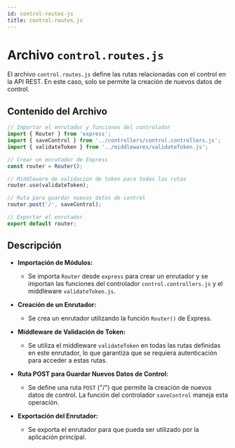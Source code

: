 ```yaml
---
id: control-routes-js
title: control.routes.js
---
```


# Archivo `control.routes.js`

El archivo `control.routes.js` define las rutas relacionadas con el control en la API REST. En este caso, solo se permite la creación de nuevos datos de control.

## Contenido del Archivo

```jsx
// Importar el enrutador y funciones del controlador
import { Router } from 'express';
import { saveControl } from '../controllers/control.controllers.js';
import { validateToken } from '../middlewares/validateToken.js';

// Crear un enrutador de Express
const router = Router();

// Middleware de validación de token para todas las rutas
router.use(validateToken);

// Ruta para guardar nuevos datos de control
router.post('/', saveControl);

// Exportar el enrutador
export default router;
```

## Descripción

- **Importación de Módulos:**
  - Se importa `Router` desde `express` para crear un enrutador y se importan las funciones del controlador `control.controllers.js` y el middleware `validateToken.js`.

- **Creación de un Enrutador:**
  - Se crea un enrutador utilizando la función `Router()` de Express.

- **Middleware de Validación de Token:**
  - Se utiliza el middleware `validateToken` en todas las rutas definidas en este enrutador, lo que garantiza que se requiera autenticación para acceder a estas rutas.

- **Ruta POST para Guardar Nuevos Datos de Control:**
  - Se define una ruta `POST` ("/") que permite la creación de nuevos datos de control. La función del controlador `saveControl` maneja esta operación.

- **Exportación del Enrutador:**
  - Se exporta el enrutador para que pueda ser utilizado por la aplicación principal.
